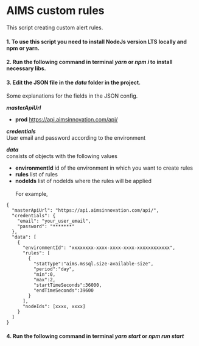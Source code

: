 # AIMS custom rules
This script creating custom alert rules.
#### 1. To use this script you need to install NodeJs version LTS locally and npm or yarn.
#### 2. Run the following command in terminal **_yarn_** or **_npm i_** to install necessary libs.
#### 3. Edit the JSON file in the **_data_** folder in the project. 
Some explanations for the fields in the JSON config.

**_masterApiUrl_** <br /> 
* **prod** https://api.aimsinnovation.com/api/

**_credentials_** <br />
User email and password according to the environment

**_data_** <br />
consists of objects with the following values
* **environmentId** id of the environment in which you want to create rules
* **rules**  list of rules
* **nodeIds** list of nodeIds where the rules will be applied
<br /><br />
For example,
```
{
  "masterApiUrl": "https://api.aimsinnovation.com/api/",
  "credentials": {
    "email": "your_user_email",
    "password": "*******"
  },
  "data": [
    {
      "environmentId": "xxxxxxxx-xxxx-xxxx-xxxx-xxxxxxxxxxxx",
      "rules": [
        {
          "statType":"aims.mssql.size-available-size",
          "period":"day",
          "min":0,
          "max":2,
          "startTimeSeconds":36000,
          "endTimeSeconds":39600
        }
      ],
      "nodeIds": [xxxx, xxxx]
    }
  ]
}
```

#### 4. Run the following command in terminal **_yarn start_** or **_npm run start_**
